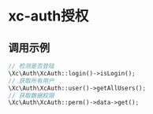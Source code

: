 
# xc-auth授权

## 调用示例

```php
// 检测是否登陆
\Xc\Auth\XcAuth::login()->isLogin();
// 获取所有用户
\Xc\Auth\XcAuth::user()->getAllUsers();
// 获取数据权限
\Xc\Auth\XcAuth::perm()->data->get();
```